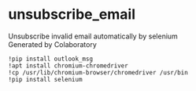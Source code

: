 # unsubscribe_email
Unsubscribe invalid email automatically by selenium  
Generated by Colaboratory
```shell
!pip install outlook_msg
!apt install chromium-chromedriver
!cp /usr/lib/chromium-browser/chromedriver /usr/bin
!pip install selenium
```
